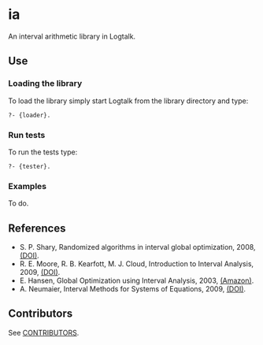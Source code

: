 # ia
An interval arithmetic library in Logtalk.

## Use
### Loading the library

To load the library simply start Logtalk from the library directory and type:

```
?- {loader}.
```

### Run tests

To run the tests type:
```
?- {tester}.
```

### Examples
To do.

## References
* S. P. Shary, Randomized algorithms in interval global optimization, 2008, [(DOI)](https://doi.org/10.1134/S1995423908040083).
* R. E. Moore, R. B. Kearfott, M. J. Cloud, Introduction to Interval Analysis, 2009, [(DOI)](https://doi.org/10.1137/1.9780898717716).
* E. Hansen, Global Optimization using Interval Analysis, 2003, [(Amazon)](https://www.amazon.com/Global-Optimization-Using-Interval-Analysis/dp/0824740599).
* A. Neumaier, Interval Methods for Systems of Equations, 2009, [(DOI)](https://doi.org/10.1017/CBO9780511526473).

## Contributors
See [CONTRIBUTORS](CONTRIBUTORS.md).
